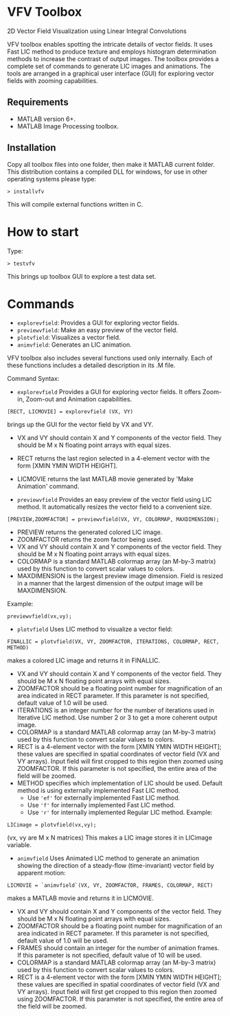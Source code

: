 # VFV Toolbox
2D Vector Field Visualization using Linear Integral Convolutions

VFV toolbox enables spotting the intricate details of vector fields. It uses Fast LIC method to produce texture and employs histogram determination methods to increase the contrast of output images. The toolbox provides a complete set of commands to generate LIC images and animations. The tools are arranged in a graphical user interface (GUI) for exploring vector fields with zooming capabilities.

## Requirements
* MATLAB version 6+.
* MATLAB Image Processing toolbox.

## Installation

Copy all toolbox files into one folder, then make it MATLAB current folder.
This distribution contains a compiled DLL for windows, for use in other operating systems please type:
```
> installvfv
```
This will compile external functions written in C.

# How to start

Type:
```
> testvfv
```

This brings up toolbox GUI to explore a test data set.

# Commands

* `explorevfield`: Provides a GUI for exploring vector fields.
* `previewvfield`: Make an easy preview of the vector field.
* `plotvfield`: Visualizes a vector field.
* `animvfield`: Generates an LIC animation.

VFV toolbox also includes several functions used only internally. Each of these functions includes a detailed description in its .M file.

Command Syntax:

* `explorevfield`
Provides a GUI for exploring vector fields. It offers Zoom-in, Zoom-out and Animation capabilities.
```
[RECT, LICMOVIE] = explorevfield (VX, VY)
```
brings up the GUI for the vector field by VX and VY.
 * VX and VY should contain X and Y components of the vector field. They should be M x N floating point arrays with equal sizes.
 * RECT returns the last region selected in a 4-element vector with the form [XMIN YMIN WIDTH HEIGHT].
 * LICMOVIE returns the last MATLAB movie generated by 'Make Animation' command.


* `previewvfield`
Provides an easy preview of the vector field using LIC method. It automatically resizes the vector field to a convenient size.
```
[PREVIEW,ZOOMFACTOR] = previewvfield(VX, VY, COLORMAP, MAXDIMENSION);
```
 * PREVIEW returns the generated colored LIC image.
 * ZOOMFACTOR returns the zoom factor being used.
 * VX and VY should contain X and Y components of the vector field. They should be M x N floating point arrays with equal sizes.
 * COLORMAP is a standard MATLAB colormap array (an M-by-3 matrix) used by this function to convert scalar values to colors.
 * MAXDIMENSION is the largest preview image dimension. Field is resized in a manner that the largest dimension of the output image will be MAXDIMENSION.

 Example:
```
previewvfield(vx,vy);
```
* `plotvfield`
Uses LIC method to visualize a vector field:
```
FINALLIC = plotvfield(VX, VY, ZOOMFACTOR, ITERATIONS, COLORMAP, RECT, METHOD)
```
makes a colored LIC image and returns it in FINALLIC.
 * VX and VY should contain X and Y components of the vector field. They should be M x N floating point arrays with equal sizes.
 * ZOOMFACTOR should be a floating point number for magnification of an area indicated in RECT parameter. If this parameter is not specified, default value of 1.0 will be used.
 * ITERATIONS is an integer number for the number of iterations used in Iterative LIC method. Use number 2 or 3 to get a more coherent output image.
 * COLORMAP is a standard MATLAB colormap array (an M-by-3 matrix) used by this function to convert scalar values to colors.
 * RECT is a 4-element vector with the form [XMIN YMIN WIDTH HEIGHT]; these values are specified in spatial coordinates of vector field (VX and VY arrays). Input field will first cropped to this region then zoomed using ZOOMFACTOR. If this parameter is not specified, the entire area of the field will be zoomed.
 * METHOD specifies which implementation of LIC should be used. Default method is using externally implemented Fast LIC method.
   * Use `'ef'` for externally implemented Fast LIC method.
   * Use `'f'` for internally implemented Fast LIC method.
   * Use `'r'` for internally implemented Regular LIC method.
Example:
 ```
LICimage = plotvfield(vx,vy);
```
(vx, vy are M x N matrices)
This makes a LIC image stores it in LICimage variable.


* `animvfield`
Uses Animated LIC method to generate an animation showing the direction of a steady-flow (time-invariant) vector field by apparent motion:
```
LICMOVIE = `animvfield`(VX, VY, ZOOMFACTOR, FRAMES, COLORMAP, RECT)
```
makes a MATLAB movie and returns it in LICMOVIE.

 * VX and VY should contain X and Y components of the vector field. They should be M x N floating point arrays with equal sizes.
 * ZOOMFACTOR should be a floating point number for magnification of an area indicated in RECT parameter. If this parameter is not specified, default value of 1.0 will be used.
 * FRAMES should contain an integer for the number of animation frames. If this parameter is not specified, default value of 10 will be used.
 * COLORMAP is a standard MATLAB colormap array (an M-by-3 matrix) used by this function to convert scalar values to colors.
 * RECT is a 4-element vector with the form [XMIN YMIN WIDTH HEIGHT]; these values are specified in spatial coordinates of vector field (VX and VY arrays). Input field will first get cropped to this region then zoomed using ZOOMFACTOR. If this parameter is not specified, the entire area of the field will be zoomed.
